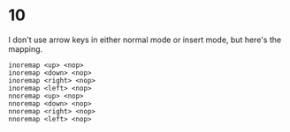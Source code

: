 # 10

I don't use arrow keys in either normal mode or insert mode,
but here's the mapping.

```
inoremap <up> <nop>
inoremap <down> <nop>
inoremap <right> <nop>
inoremap <left> <nop>
nnoremap <up> <nop>
nnoremap <down> <nop>
nnoremap <right> <nop>
nnoremap <left> <nop>
```
